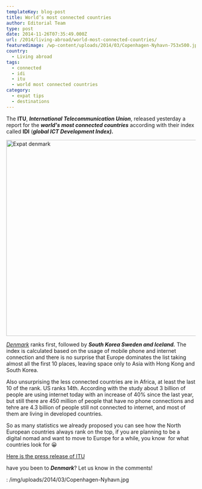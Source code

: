 ```yaml
---
templateKey: blog-post
title: World’s most connected countries
author: Editorial Team
type: post
date: 2014-11-26T07:35:49.000Z
url: /2014/living-abroad/world-most-connected-countries/
featuredimage: /wp-content/uploads/2014/03/Copenhagen-Nyhavn-753x500.jpg
country:
  - Living abroad
tags:
  - connected
  - idi
  - itu
  - world most connected countries
category:
  - expat tips
  - destinations
---
```


The **ITU**, **_International Telecommunication Union_**, released yesterday a report for the _**world's most connected countries**_ according with their index called **IDI** (_**global ICT Development Index).**_<!--more-->

<img  src="/img/uploads/2014/03/Copenhagen-Nyhavn-1024x680.jpg" alt="Expat denmark" width="785" height="521" srcset="/img/uploads/2014/03/Copenhagen-Nyhavn-1024x680.jpg 1024w, /img/uploads/2014/03/Copenhagen-Nyhavn-300x199.jpg 300w, /img/uploads/2014/03/Copenhagen-Nyhavn-768x510.jpg 768w, /img/uploads/2014/03/Copenhagen-Nyhavn-753x500.jpg 753w, /img/uploads/2014/03/Copenhagen-Nyhavn.jpg 1200w" sizes="(max-width: 785px) 100vw, 785px" />

_<a title="Living in Denmark…surrounded by the Vikings!"  href="https://thexpatmagazine.com/thexpatmagazine-wp/2014/europe/living-denmark-surrounded-vikings/"  target="_blank" rel="noopener noreferrer">Denmark</a>_ ranks first, followed by _**South Korea Sweden and Iceland.**_ The index is calculated based on the usage of mobile phone and internet connection and there is no surprise that Europe dominates the list taking almost all the first 10 places, leaving space only to Asia with Hong Kong and South Korea.

Also unsurprising the less connected countries are in Africa, at least the last 10 of the rank. US ranks 14th. According with the study about 3 billion of people are using internet today with an increase of 40% since the last year, but still there are 450 million of people that have no phone connections and tehre are 4.3 billion of people still not connected to internet, and most of them are living in developed countries.

So as many statistics we already proposed you can see how the North European countries always rank on the top, if you are planning to be a digital nomad and want to move to Europe for a while, you know  for what countries look for 😀

<a href="https://www.itu.int/net/pressoffice/press_releases/2014/68.aspx#.VHV_YYcSN5g"  target="_blank" rel="noopener noreferrer">Here is the press release of ITU</a>

have you been to _**Denmark**_? Let us know in the comments!

: /img/uploads/2014/03/Copenhagen-Nyhavn.jpg
